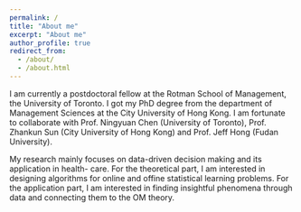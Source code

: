 ```yaml
---
permalink: /
title: "About me"
excerpt: "About me"
author_profile: true
redirect_from: 
  - /about/
  - /about.html
---
```


I am currently a postdoctoral fellow at the Rotman School of Management, the University of Toronto. I
got my PhD degree from the department of Management Sciences at the City University of
Hong Kong. I am fortunate to collaborate with Prof. Ningyuan Chen (University of Toronto), Prof. Zhankun Sun (City University of
Hong Kong) and Prof. Jeff Hong (Fudan University).

My research mainly focuses on data-driven decision making and its application in health-
care. For the theoretical part, I am interested in designing algorithms for online and offine
statistical learning problems. For the application part, I am interested in finding insightful
phenomena through data and connecting them to the OM theory.
